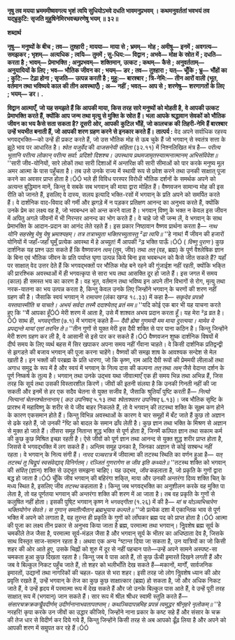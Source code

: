 **नृषु तव मयया भ्रमममीष्ववगत्य भृशं** **त्वयि सुधियोऽभवे दधति भावमनुप्रभवम् ।** **कथमनुवर्ततां भवभयं तव यद्भ्रुकुटि:** **सृजति मुहुषिनेमिरभवच्छरणेषु भयम् ॥ ३२॥** 

**शब्दार्थ** 

**नृषु—** **मनुष्यों के बीच** **; तव—** **तुश्हारी** **; मायया—** **माया से** **; भ्रमम्—** **मोह** **; अमीषु—** **इनमें** **; अवगत्य—** **समझकर** **; भृशम्—** **अत्यधिक** **; त्वयि—** **तुममें** **; सु-धिय:—** **विद्वान** **; अभवे—** **मोक्ष के स्रोत में** **; दधति—** **करता है** **; भावम्—** **प्रेमाभक्ति** **; अनुप्रभवम्—** **शक्तिमान, उत्कट** **; कथम्—** **कैसे** **; अनुवर्तताम्—** **अनुयायियों के लिए** **; भव—** **भौतिक जीवन का** **; भयम्—** **डर** **; तव—** **तुश्हारा** **;** **यत्—** **चूँकि** **; भ्रु—** **भौंहों का** **; कुटि:—** **टेढ़ा होना** **; सृजति—** **उत्पन्न करती है** **; मुहु:—** **बारश्बार** **; त्रि-नेमि:—** **तीन आरों वाली** **(भूत, वर्तमान तथा भविष्यये काल की तीन अवस्थाएँ)** **; अ—** **नहीं** **; भवत्—** **आप से** **; शरणेषु—** **शरणागतों के लिए** **; भयम्—** **डर।** **.** 

**विद्वान आत्माएँ, जो यह समझते हैं कि आपकी माया, किस तरह सारे मनुष्यों को मोहती है,** **वे आपकी उत्कट प्रेमाभक्ति करते हैं, क्योंकि आप जन्म तथा मृत्यु से मुक्ति के स्रोत हैं। भला** **आपके श्रद्धावान सेवकों को भौतिक जीवन का भय कैसे सता सकता है? दूसरी ओर, आपकी** **कुटिल भौंहें, जो कालचक्र की** **तिहरी-नेमि** **हैं बारश्बार उन्हें भयभीत बनाती हैं, जो आपकी** **शरण ग्रहण करने से इनकार करते हैं।** **तात्पर्य :** वेद अपने सर्वाधिक रहस्य भगवद्भक्ति—को उन्हें ही प्रकट करते हैं, जो उस भौतिक मोह से ऊब चुके हैं जो भगवान् से स्वतंत्र सत्ता के झूठे भाव पर आधारित है। *श्वेत यजुर्वेद* की *वाजसनेयी संहिता* (३२.११) में निश्नलिखित मंत्र है— *परीत्य भूतानि परीत्य लोकान् परीत्य सर्वा: प्रदिशो दिशश्च।* *उपस्थाय प्रथमजामृतस्यात्मनात्मानम् अभिसंविवेश॥* ''सारी जीव-योनियों, सारे लोकों तथा सारी दिशाओं में अन्तरिक्ष की सारी सीमाओं को पार करके मनुष्य मूल अमर आत्मा के पास पहुँचता है। तब उसे उनके राज्य में स्थायी रूप से प्रवेश करने तथा उनकी साक्षात् पूजा करने का अवसर प्राप्त होता है।ÓÓ भले ही विविध परस्पर विरोधी भौतिक दर्शनों के समर्थक अपने को अत्यन्त बुद्धिमान मानें, किन्तु वे सबके सब भगवान् की माया द्वारा मोहित हैं। वैष्णवजन सामान्य मोह की इस रीति को जानते हैं, इसलिए वे दास्य, सलय इत्यादि भक्ति-रसों में भगवान् के प्रति अपने को समर्पित करते हैं। वे दार्शनिक वाद-विवाद की गर्मी और झगड़े में न पड़कर प्रतिक्षण आनन्द का अनुभव करते हैं, क्योंकि उनके प्रेम का लक्ष्य वह है, जो भवबन्धन को अन्त करने वाला है। भगवान् विष्णु के भक्त न केवल इस जीवन में अपितु अगले जीवनों में भी निरन्तर आनन्द का भोग करते हैं। वे चाहे जो भी जन्म लें, वे भगवान् के साथ प्रेमाभक्ति के आदान-प्रदान का आनंद लेते रहते हैं। इस प्रकार निष्ठावान वैष्णव प्रार्थना करता है— *नाथ योनि सहस्रेषु येषु येषु भ्रमाश्यहम्।* *तत्र तत्राच्युता भक्तिरच्युतास्तु ²ढा त्वयि॥* ''हे नाथ! मैं जीवन की हजारों योनियों में जहाँ-जहाँ घूमूँ प्रत्येक अवस्था में हे अच्युत! मैं आपकी ²ढ़ भक्ति पाऊँ।ÓÓ ( *विष्णु पुराण* ) कुछ दार्शनिक यह प्रश्न उठा सकते हैं कि वैष्णवजन *त्वम्* (तुम, जीव) तथा *तत्* (वह, ब्रह्म) के पूर्ण वैश्लेषिक ज्ञान के बिना एवं भौतिक जीवन के प्रति पर्याप्त घृणा उत्पन्न किये बिना इस भवबन्धन को कैसे जीत सकते हैं? यहाँ पर साक्षात् वेद उत्तर देते हैं कि भगवद्भक्तों पर भौतिक मोह बने रहने की गुंजाईश नहीं रहती, क्योंकि भकि्त की प्रारश्भिक अवस्थाओं में ही भगवत्कृपा से सारा भय तथा आसक्ति दूर हो जाते हैं। इस जगत में समय (काल) ही समस्त भय का कारण है। वह भूत, वर्तमान तथा भविष्य इन अपने तीन विभागों से रोग, मृत्यु तथा नरक-यातना का भय उत्पन्न करता है, किन्तु केवल उनके लिए जिन्होंने भगवान् के चरणों की शरण नहीं ग्रहण की है। जैसाकि स्वयं भगवान् ने *रामायण* (लंका खण्ड १८.३३) में कहा है— *सकृदेव प्रपन्नो यस्तवास्मीति च याचते।* *अभयं सर्वदा तस्मै ददाश्येतद् व्रतं मम॥* ''यदि कोई एक बार भी यह याचना करते हुए कि ''मैं आपका हूँÓÓ मेरी शरण में आता है, उसे मैं शाश्वत अभय प्रदान करता हूँ। यह मेरा ²ढ़ व्रत है।ÓÓ साथ ही, *भगवद्गीता* (७.१) में भगवान् कहते हैं— *दैवी ह्येषा गुणमयी मम माया दुरत्यया।* *मामेव ये प्रपद्यन्ते मायां एतां तरन्ति ते॥* ''तीन गुणों से युक्त मेरी इस दैवी शक्ति से पार पाना कठिन है। किन्तु जिन्होंने मेरी शरण ग्रहण कर ली है, वे आसानी से इसे पार कर सकते हैं।ÓÓ वैष्णवजन शुष्क दार्शनिक विषयों में दीर्घ समय के लिए व्यर्थ बहस में सिर खपाकर अपना समय नहीं गँवाना चाहते। वे किसी दार्शनिक प्रतिद्वन्द्वी से झगडऩे की बजाय भगवान् की पूजा करना चाहेंगे। वैष्णवों की समझ शाष के आवश्यक सन्देश से मेल खाती है। इन भक्तों की परब्रह्म के प्रति धारणा, जो कि कृष्ण, राम आदि दैवी रूपों की प्रेममयी लीलाओं तथा अगाध समुद्र के रूप में है और स्वयं में भगवान् के नित्य दास की कल्पना *तत्* तथा *त्वम्* जैसे वेदान्त दर्शन के पूर्ण निष्कर्ष के तुल्य है। भगवान् तथा उनके उद्भव यथा जीवात्माएँ एक ही समय भिन्न तथा अभिन्न हैं, जिस तरह कि सूर्य तथा उसकी विस्तारशील किरणें। जीवों की इतनी संलया है कि उनकी गिनती नहीं की जा सकती और इनमें से हर एक सदैव चेतना से युक्त सजीव है, जैसाकि श्रुतियाँ पुष्टि करती हैं— *नित्यो नित्यानां* *चेतनश्चेतनानाम्* ( *कठ उपनिषद्* ५.१३ तथा *श्वेताश्वतर उपनिषद्* ६.१३)। जब भौतिक सृष्टि के प्रारश्भ में महाविष्णु के शरीर से ये जीव बाहर निकलते हैं, तो वे भगवान् की तटस्था शक्ति के सूक्ष्म कण होने के कारण एकसमान होते हैं। किन्तु विभिन्न अवस्थाओं के कारण वे चार समूहों में बँट जाते हैं कुछ तो अज्ञान से ढके रहते हैं, जो उनकी ²ष्टि को बादल के समान ढाँप लेती है। कुछ ज्ञान तथा भक्ति के मिश्रण से अज्ञान से मुक्त हो जाते हैं। तीसरा समूह नितान्त शुद्ध भक्ति से पूर्ण होता है, जिनमें कल्पित ज्ञान तथा सकाम कर्म की कुछ कुछ मिश्रित इच्छा रहती है। ऐसे जीवों को पूर्ण ज्ञान तथा आनन्द से युक्त शुद्ध शरीर प्राप्त होता है, जिससे वे भगवद्भक्ति में लग सकते हैं। अन्तिम समूह उनका है, जिनका अज्ञान से कोई सश्बन्ध नहीं रहता। वे भगवान् के नित्य संगी हैं। *नारद पञ्चरात्र* में जीवात्मा की तटस्थ स्थिति का वर्णन हुआ है— *यत् तटस्थं तु चिद्रूपं स्वसंवेद्याद् विनिर्गतम्।* *रञ्जितं गुणरागेण स जीव इति कथ्यते॥* ''तटस्थ शक्ति को भगवान् की *संवित्* (ज्ञान) शक्ति से उद्भूत समझना चाहिए। यह उद्भव, *जीव*  कहलाता है, जो प्रकृति के गुणों द्वारा बद्ध हो जाता है।ÓÓ चूँकि जीव भगवान् की बहिरंगा शकि्त, माया और उनकी अन्तरंगा दिव्य शक्ति चित् के मध्य स्थित है, इसलिए जीव *तटस्थ* कहलाता है। किन्तु जब भगवद्भक्ति का अनुशीलन करके वह मुक्ति पा लेता है, तो वह पूर्णतया भगवान् की अन्तरंगा शक्ति की शरण में आ जाता है। तब वह प्रकृति के गुणों से कलुषित नहीं होता। इसकी पुषि्ट भगवान् कृष्ण ने *भगवद्गीता* (१.२६) में की है— *मां च योऽव्यभिचारेण भक्तियोगेन सेवते।* *स गुणान् समतीत्यैतान् ब्रह्मभूयाय कल्पते॥* ''जो प्रत्येक दशा में एकान्तिक भाव से पूर्ण भक्ति में अपने को लगाता है, वह तुरन्त ही प्रकृति के गुणों को लाँघकर ब्रह्म पद को प्राप्त होता है।ÓÓ आत्मा की पूजा का लक्ष्य तीन प्रकार से अनुभव किया जाता है ब्रह्म, परमात्मा तथा भगवान्। निॢवशेष ब्रह्म सूर्य के चमकीले तेज जैसा है, परमात्मा सूर्य-मंडल जैसा है और भगवान् सूर्य के भीतर का अधिष्ठाता देव है, जिसके साथ विस्तृत साज-सामान रहता है। अथवा एक अन्य ²ष्टान्त दिया जा सकता है, उन यात्रियों का जो किसी शहर की ओर आते हुए, उसके चिह्नों को शुरु में दूर से नहीं पहचान पाते—उन्हें अपने सामने अस्पष्ट-सा चमकता हुआ कुछ दिखता रहता है। किन्तु जब वे पास आते हैं, तो कुछ ऊँची इमारतें दिखने लगती हैं और जब वे बिल्कुल निकट पहुँच जाते हैं, तो शहर को भलीभाँति देख सकते हैं—मकानों, मार्गों, सार्वजनिक इमारतों, उद्यानों तथा नागरिकों की चहल- पहल से भरा शहर। इसी तरह जो लोग निॢवशेष ध्यान की ओर प्रवृत्ति रखते हैं, उन्हें भगवान् के तेज का कुछ कुछ साक्षात्कार (ब्रह्म) हो सकता है, जो और अधिक निकट जाते हैं, वे उन्हें हृदय में परमात्मा रूप में देख सकते हैं और जो उनके बिल्कुल पास आते हैं, वे उन्हें पूरी तरह साक्षात् रूप में (भगवान्) जान सकते हैं। सार रूप में श्रील श्रीधर स्वामी स्तुति करते हैं— *संसारचक्रक्रकचैॢवदीर्णम् उदीर्णनानाभवतापतप्तम्।* *कथञ्चिदापन्नमिह प्रपन्नं त्वमुद्धर श्रीनृहरे नृलोकम्॥* ''हे नरहरि! कृपा करके उन जीवों का उद्धार कीजिये, जिन्होंने नाना प्रकार के कष्ट सहे हैं और संसार के चक्र की तेज धार से विदीर्ण कर दिये गये हैं, किन्तु जिन्होंने किसी तरह से अब आपको ढूँढ़ लिया है और अपने को आपकी शरण में समॢपत कर रहे हैं।ÓÓ  